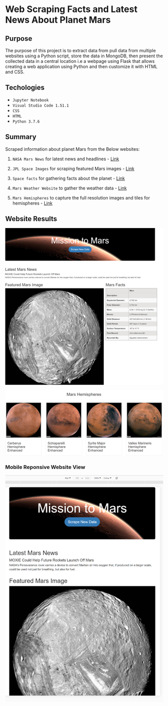 # Web Scraping Facts and Latest News About Planet Mars

## Purpose
The purpose of this project is to extract data from pull data from multiple websites using a Python script, store the data in MongoDB, then present the collected data in a central location i.e a webpage using Flask that allows creating a web application using Python and then customize it with HTML and CSS.

## Techologies
- ```Jupyter Notebook```
- ```Visual Studio Code 1.51.1```
- ```CSS```
- ```HTML```
- ```Python 3.7.6```

## Summary

Scraped information about planet Mars from the Below websites:

1. ```NASA Mars News``` for latest news and headlines - [Link](https://mars.nasa.gov/news/)

2. ```JPL Space Images``` for scraping featured Mars images - [Link](https://www.jpl.nasa.gov/spaceimages/?search=&category=Mars)

3. ```Space facts``` for gathering facts about the planet - [Link](http://space-facts.com/mars/)

4. ```Mars Weather Website``` to gather the weather data - [Link](https://mars.nasa.gov/insight/weather/)

5. ```Mars Hemispheres``` to capture the full resolution images and tiles for hemispheres - [Link](https://astrogeology.usgs.gov/search/results?q=hemisphere+enhanced&k1=target&v1=Mars)

## Website Results

![Mars Facts Website Results.png](https://github.com/smj452/Mission-to-Mars/blob/main/Resources/Mars%20Facts%20Website%20Results.png)

![Mars Hemispheres.png](https://github.com/smj452/Mission-to-Mars/blob/main/Resources/Mars%20Hemispheres.png)



### Mobile Reponsive Website View

![Mobile Responsive Website.png](https://github.com/smj452/Mission-to-Mars/blob/main/Resources/Mobile%20Responsive%20Website.png)



